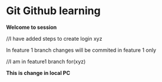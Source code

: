 # Git Github learning

<b>Welcome to session</b>

//I have added steps to create login
xyz

In feature 1 branch changes will be commited in feature 1 only

//I am in feature1 branch 
for(xyz)

<b>This is change in local PC</b>